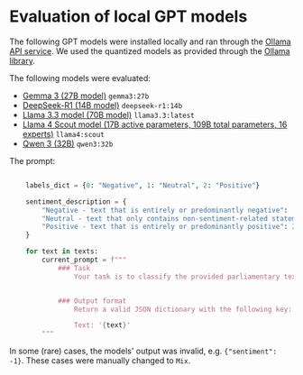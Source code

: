 # Evaluation of local GPT models

The following GPT models were installed locally and ran through the [Ollama API service](https://ollama.com/). We used the quantized models as provided through the [Ollama library](https://ollama.com/library/).

The following models were evaluated:
- [Gemma 3 (27B model)](https://ollama.com/library/gemma3) `gemma3:27b`
- [DeepSeek-R1 (14B model)](https://ollama.com/library/deepseek-r1) `deepseek-r1:14b`
- [Llama 3.3 model (70B model)](https://ollama.com/library/llama3.3) `llama3.3:latest`
- [Llama 4 Scout model (17B active parameters, 109B total parameters, 16 experts)](https://ollama.com/library/llama4) `llama4:scout`
- [Qwen 3 (32B)](https://ollama.com/library/qwen3) `qwen3:32b`

The prompt:
```python

	labels_dict = {0: "Negative", 1: "Neutral", 2: "Positive"}

	sentiment_description = {
		"Negative - text that is entirely or predominantly negative":  0, 
		"Neutral - text that only contains non-sentiment-related statements": 1,
		"Positive - text that is entirely or predominantly positive": 2
	}

	for text in texts:
		current_prompt = f"""
			### Task
				Your task is to classify the provided parliamentary text into a sentiment label, meaning that you need to recognize whether the speaker's sentiment towards the topic is negative, neutral, positive or somewhere in between. You will be provided with an excerpt from a parliamentary speech in {lang} language, delimited by single quotation marks. Always provide a label, even if you are not sure.


			### Output format
				Return a valid JSON dictionary with the following key: 'sentiment' and a value should be an integer which represents one of the labels according to the following dictionary: {sentiment_description}.

				Text: '{text}'
		"""

```

In some (rare) cases, the models' output was invalid, e.g. `{"sentiment": -1}`. These cases were manually changed to `Mix`.